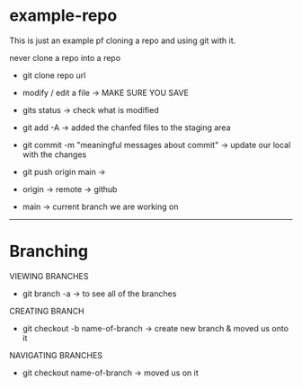 # example-repo

This is just an example pf cloning a repo and using git with it.

never clone a repo into a repo

- git clone repo url

- modify / edit a file -> MAKE SURE YOU SAVE

- gits status -> check what is modified

- git add -A -> added the chanfed files to the staging area

- git commit -m "meaningful messages about commit" -> update our local with the changes

- git push origin main ->
- origin -> remote -> github
- main -> current branch we are working on

---

# Branching

VIEWING BRANCHES

- git branch -a -> to see all of the branches

CREATING BRANCH

- git checkout -b name-of-branch -> create new branch & moved us onto it

NAVIGATING BRANCHES

- git checkout name-of-branch -> moved us on it
